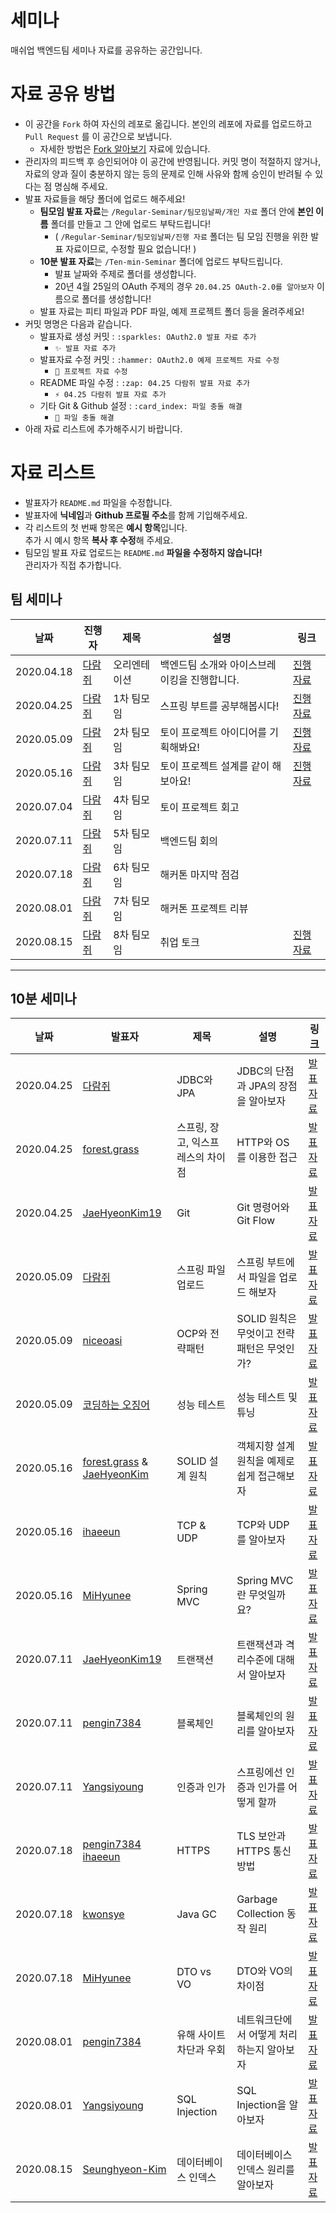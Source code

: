 # 세미나
매쉬업 백엔드팀 세미나 자료를 공유하는 공간입니다.

# 자료 공유 방법
* 이 공간을 `Fork` 하여 자신의 레포로 옮깁니다. 본인의 레포에 자료를 업로드하고 `Pull Request` 를 이 공간으로 보냅니다.
  * 자세한 방법은 [Fork 알아보기](https://github.com/mash-up-kr/Backend_9th_Seminar/tree/master/Regular-Seminar/20.04.18%201차%20팀모임/진행%20자료/from%20FORK%20to%20PR.md) 자료에 있습니다.
* 관리자의 피드백 후 승인되어야 이 공간에 반영됩니다. 커밋 명이 적절하지 않거나, 자료의 양과 질이 충분하지 않는 등의 문제로 인해 사유와 함께 승인이 반려될 수 있다는 점 명심해 주세요.
* 발표 자료들을 해당 폴더에 업로드 해주세요!
  * **팀모임 발표 자료**는 `/Regular-Seminar/팀모임날짜/개인 자료` 폴더 안에 **본인 이름** 폴더를 만들고 그 안에 업로드 부탁드립니다!
    * ( `/Regular-Seminar/팀모임날짜/진행 자료` 폴더는 팀 모임 진행을 위한 발표 자료이므로, 수정할 필요 없습니다! )
  * **10분 발표 자료**는 `/Ten-min-Seminar` 폴더에 업로드 부탁드립니다.
    * 발표 날짜와 주제로 폴더를 생성합니다.
    * 20년 4월 25일의 OAuth 주제의 경우 `20.04.25 OAuth-2.0를 알아보자` 이름으로 폴더를 생성합니다!
  * 발표 자료는 피티 파일과 PDF 파일, 예제 프로젝트 폴더 등을 올려주세요!
* 커밋 명명은 다음과 같습니다.
  * 발표자료 생성 커밋 : `:sparkles: OAuth2.0 발표 자료 추가`
    * `✨ 발표 자료 추가`
  * 발표자료 수정 커밋 : `:hammer: OAuth2.0 예제 프로젝트 자료 수정`
    * `🔨 프로젝트 자료 수정`
  * README 파일 수정 : `:zap: 04.25 다람쥐 발표 자료 추가`
    * `⚡️ 04.25 다람쥐 발표 자료 추가`
  * 기타 Git & Github 설정 : `:card_index: 파일 충돌 해결`
    * `📇 파일 충돌 해결`
* 아래 자료 리스트에 추가해주시기 바랍니다.

# 자료 리스트

* 발표자가 `README.md` 파일을 수정합니다.
* 발표자에 **닉네임**과 **Github 프로필 주소**를 함께 기입해주세요.
* 각 리스트의 첫 번째 항목은 **예시 항목**입니다.  
추가 시 예시 항목 **복사 후 수정**해 주세요.
* 팀모임 발표 자료 업로드는 `README.md` **파일을 수정하지 않습니다!**  
관리자가 직접 추가합니다.

## 팀 세미나
|날짜|진행자|제목|설명|링크|
|---|---|---|---|---|
|2020.04.18|[다람쥐](https://github.com/kor-Chipmunk)|오리엔테이션|백엔드팀 소개와 아이스브레이킹을 진행합니다.|[진행 자료](./Regular-Seminar/20.04.18%201차%20팀모임/진행%20자료/매쉬업백엔드팀오티.pdf)|
|2020.04.25|[다람쥐](https://github.com/kor-Chipmunk)|1차 팀모임|스프링 부트를 공부해봅시다!|[진행 자료](./Regular-Seminar/20.04.25%202차%20팀모임/진행%20자료/매쉬업백엔드팀2차모임.pdf)|
|2020.05.09|[다람쥐](https://github.com/kor-Chipmunk)|2차 팀모임|토이 프로젝트 아이디어를 기획해봐요!|[진행 자료](./Regular-Seminar/20.05.09%203차%20팀모임/진행%20자료/매쉬업백엔드팀3차모임.pdf)|
|2020.05.16|[다람쥐](https://github.com/kor-Chipmunk)|3차 팀모임|토이 프로젝트 설계를 같이 해보아요!|[진행 자료](./Regular-Seminar/20.05.16%204차%20팀모임/진행%20자료/매쉬업백엔드팀4차모임.pdf)|
|2020.07.04|[다람쥐](https://github.com/kor-Chipmunk)|4차 팀모임|토이 프로젝트 회고||
|2020.07.11|[다람쥐](https://github.com/kor-Chipmunk)|5차 팀모임|백엔드팀 회의|
|2020.07.18|[다람쥐](https://github.com/kor-Chipmunk)|6차 팀모임|해커톤 마지막 점검||
|2020.08.01|[다람쥐](https://github.com/kor-Chipmunk)|7차 팀모임|해커톤 프로젝트 리뷰||
|2020.08.15|[다람쥐](https://github.com/kor-Chipmunk)|8차 팀모임|취업 토크|[진행 자료](./Regular-Seminar/20.08.15%208차%20팀모임/진행%20자료/매쉬업백엔드팀8차모임.pdf)|

---

## 10분 세미나
|날짜|발표자|제목|설명|링크|
|---|---|---|---|---|
|2020.04.25|[다람쥐](https://github.com/kor-Chipmunk)|JDBC와 JPA|JDBC의 단점과 JPA의 장점을 알아보자|[발표 자료](./Ten-min-Seminar/20.04.25%20JPA와%20JDBC/JPA와JDBC.pdf)|
|2020.04.25|[forest.grass](https://github.com/korea8378)|스프링, 장고, 익스프레스의 차이점|HTTP와 OS를 이용한 접근|[발표 자료](./Ten-min-Seminar/20.04.25%20스프링%2C%20장고%2C%20익스프레스(노드)의%20차이점%20-%20HTTP와%20OS를%20이용한%20접근/스프링%2C%20장고%2C%20익스프레스(노드)의%20차이점%20-%20HTTP와%20OS를%20이용한%20접근.pdf)|
|2020.04.25|[JaeHyeonKim19](https://github.com/JaeHyeonKim19)|Git|Git 명령어와 Git Flow|[발표 자료](./Ten-min-Seminar/20.04.25%20Git/20200425git.pdf)|
|2020.05.09|[다람쥐](https://github.com/kor-Chipmunk)|스프링 파일 업로드|스프링 부트에서 파일을 업로드 해보자|[발표 자료](./Ten-min-Seminar/20.05.09%20스프링%20파일%20업로드/spring-file-upload.md)|
|2020.05.09|[niceoasi](https://github.com/niceoasi)|OCP와 전략패턴|SOLID 원칙은 무엇이고 전략 패턴은 무엇인가?|[발표 자료](./Ten-min-Seminar/20.05.09%20OCP와%20전략패턴/Mash-Up%20김대윤%20(OCP와%20전략패턴).pdf)|
|2020.05.09|[코딩하는 오징어](https://github.com/gksxodnd007)|성능 테스트|성능 테스트 및 튜닝|[발표 자료](./Ten-min-Seminar/20.05.09%20성능%20테스트/성능%20테스트.pdf)|
|2020.05.16|[forest.grass](https://github.com/korea8378) & [JaeHyeonKim](https://github.com/JaeHyeonKim19)|SOLID 설계 원칙|객체지향 설계 원칙을 예제로 쉽게 접근해보자|[발표 자료](./Ten-min-Seminar/20.05.16%20SOLID/SOLID.pdf)|
|2020.05.16|[ihaeeun](https://github.com/ihaeeun)|TCP & UDP|TCP와 UDP를 알아보자|[발표 자료](./Ten-min-Seminar/20.05.16%20TCP&UDP/TCP&UDP.pdf)|
|2020.05.16|[MiHyunee](https://github.com/MiHyunee)|Spring MVC|Spring MVC란 무엇일까요?|[발표 자료](./Ten-min-Seminar/20.05.16%20SpringMVC/20.05.16%20SpringMVC.pdf)|
|2020.07.11|[JaeHyeonKim19](https://github.com/JaeHyeonKim19)|트랜잭션|트랜잭션과 격리수준에 대해서 알아보자|[발표 자료](./Ten-min-Seminar/20.07.11%20isolation-level/isolation-level.pdf)|
|2020.07.11|[pengin7384](https://github.com/pengin7384)|블록체인|블록체인의 원리를 알아보자|[발표 자료](./Ten-min-Seminar/20.07.11%20블록체인/블록체인.pdf)|
|2020.07.11|[Yangsiyoung](https://github.com/Yangsiyoung)|인증과 인가|스프링에선 인증과 인가를 어떻게 할까|[발표 자료](./Ten-min-Seminar/20.07.11%20인증과%20인가/인증인가.pdf)|
|2020.07.18|[pengin7384](https://github.com/pengin7384) [ihaeeun](https://github.com/ihaeeun)|HTTPS|TLS 보안과 HTTPS 통신 방법|[발표 자료](./Ten-min-Seminar/20.07.18%20HTTPS/HTTPS.pdf)|
|2020.07.18|[kwonsye](https://github.com/kwonsye)|Java GC|Garbage Collection 동작 원리|[발표 자료](./Ten-min-Seminar/20.07.18%20GC/GC.pptx)|
|2020.07.18|[MiHyunee](https://github.com/MiHyunee)|DTO vs VO|DTO와 VO의 차이점|[발표 자료](./Ten-min-Seminar/20.07.18%20DTO%20vs%20VO/20.07.18%20DTO%20vs%20VO.pdf)|
|2020.08.01|[pengin7384](https://github.com/pengin7384)|유해 사이트 차단과 우회|네트워크단에서 어떻게 처리하는지 알아보자|[발표 자료](./Ten-min-Seminar/20.08.01%20유해사이트%20차단과%20우회/유해%20사이트%20차단과%20우회.pptx)|
|2020.08.01|[Yangsiyoung](https://github.com/Yangsiyoung)|SQL Injection|SQL Injection을 알아보자|[발표 자료](./Ten-min-Seminar/20.08.01%20SQL%20Injection/SQL_INJECTION.pdf)|
|2020.08.15|[Seunghyeon-Kim](https://github.com/Seunghyeon-Kim)|데이터베이스 인덱스|데이터베이스 인덱스 원리를 알아보자|[발표 자료](./Ten-min-Seminar/20.08.15%20데이터베이스%20인덱스/데이터베이스인덱스.pdf)|
